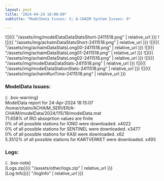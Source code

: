 ```yaml
---
layout: post
title: "2024-04-24 18:00:00"
subtitle: "ModelData Issues: 5; A-CHAIM System Issues: 0"

---
```


![]({{ "/assets/img/modelDataDataStatsShort-2411518.png" | relative_url }})
![]({{ "/assets/img/achaimDataStatsShort-2411518.png" | relative_url }})
![]({{ "/assets/img/achaimDataStatsLong00-2411518.png" | relative_url }})
![]({{ "/assets/img/achaimDataStatsLong01-2411518.png" | relative_url }})
![]({{ "/assets/img/achaimDataStatsLong02-2411518.png" | relative_url }})
![]({{ "/assets/img/modelDataDataStats-2411518.png" | relative_url }})
![]({{ "/assets/img/modelDataStationStats-2411518.png" | relative_url }})
![]({{ "/assets/img/achaimRunTime-2411518.png" | relative_url }})


### ModelData Issues:  
  
{: .box-warning}  
 ModelData report for 24-Apr-2024 18:15:07   
 /home/chaim/ACHAIM_SERVER/A-CHAIM/modelData/2024/115/18/modelData.mat   
 71.658% of RIO absoprtion values are finite   
 0% of all possible stations for IONO were downloaded. x4022   
 0% of all possible stations for SENTINEL were downloaded. x3477   
 0% of all possible stations for KASI were downloaded. x62   
 5.3512% of all possible stations for KARTVERKET were downloaded. x493   
  


### Logs:  
  
{: .box-note}  
[Logs.zip]({{ "/assets/other/logs.zip" | relative_url }})  
[Log Info]({{ "/logInfo" | relative_url }})  
